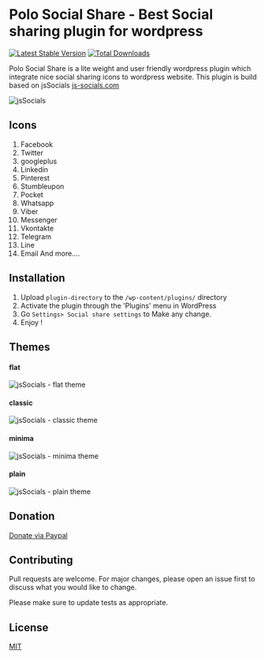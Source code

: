# Polo Social Share  - Best Social sharing plugin for wordpress
[![Latest Stable Version](https://poser.pugx.org/collizo4sky/persist-admin-notices-dismissal/v/stable)](https://packagist.org/packages/collizo4sky/persist-admin-notices-dismissal)
[![Total Downloads](https://poser.pugx.org/collizo4sky/persist-admin-notices-dismissal/downloads)](https://packagist.org/packages/collizo4sky/persist-admin-notices-dismissal)

Polo Social Share is a lite weight and user friendly wordpress plugin which integrate nice social sharing icons to wordpress website. 
This plugin is build based on jsSocials [js-socials.com](http://js-socials.com/)

![jsSocials](http://js-socials.com/images/main.png)


## Icons
1. Facebook
2. Twitter
3. googleplus
4. Linkedin
5. Pinterest
6. Stumbleupon
7. Pocket
8. Whatsapp
9. Viber
10. Messenger
11. Vkontakte
12. Telegram
13. Line
14. Email
And more....


## Installation

1. Upload `plugin-directory` to the `/wp-content/plugins/` directory
2. Activate the plugin through the 'Plugins' menu in WordPress
3. Go `Settings> Social share settings` to Make any change. 
4. Enjoy !

## Themes

#### flat

![jsSocials - flat theme](http://js-socials.com/images/flat.png)

#### classic

![jsSocials - classic theme](http://js-socials.com/images/classic.png)

#### minima

![jsSocials - minima theme](http://js-socials.com/images/minima.png)

#### plain

![jsSocials - plain theme](http://js-socials.com/images/plain.png)

## Donation
[Donate via Paypal ](https://www.paypal.me/PolashPiu/20usd)


## Contributing
Pull requests are welcome. For major changes, please open an issue first to discuss what you would like to change.

Please make sure to update tests as appropriate.

## License
[MIT](https://choosealicense.com/licenses/mit/)
